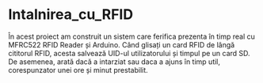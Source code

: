 # Intalnirea_cu_RFID

În acest proiect am construit un sistem care ferifica prezenta în timp real cu MFRC522 RFID Reader și Arduino. Când glisați un card RFID de lângă cititorul RFID, acesta salvează UID-ul utilizatorului și timpul pe un card SD. De asemenea, arată dacă a intarziat sau daca a ajuns în timp util, corespunzator unei ore și minut prestabilit.
